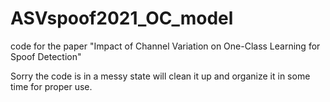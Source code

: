 # ASVspoof2021_OC_model
code for the paper "Impact of Channel Variation on One-Class Learning for Spoof Detection"

Sorry the code is in a messy state will clean it up and organize it in some time for proper use.
